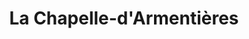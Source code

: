 ---
title: La Chapelle-d'Armentières
url: /la-chapelle-darmentieres/
latitude: 50.658
longitude: 2.894
---